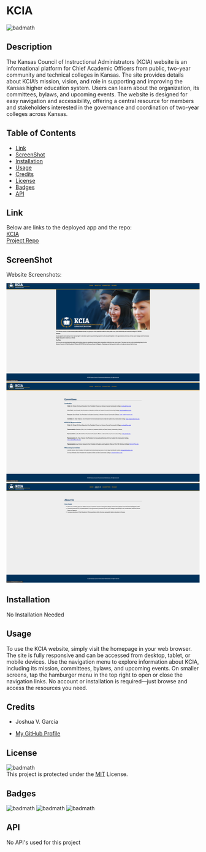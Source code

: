 # KCIA

<!-- Add license badge below -->

![badmath](https://img.shields.io/badge/License-MIT-yellow)<br>

## Description

The Kansas Council of Instructional Administrators (KCIA) website is an informational platform for Chief Academic Officers from public, two-year community and technical colleges in Kansas. The site provides details about KCIA’s mission, vision, and role in supporting and improving the Kansas higher education system. Users can learn about the organization, its committees, bylaws, and upcoming events. The website is designed for easy navigation and accessibility, offering a central resource for members and stakeholders interested in the governance and coordination of two-year colleges across Kansas.

## Table of Contents

- [Link](#link)
- [ScreenShot](#screenshot)
- [Installation](#installation)
- [Usage](#usage)
- [Credits](#credits)
- [License](#license)
- [Badges](#badges)
- [API](#api)

## Link

Below are links to the deployed app and the repo:<br>
[KCIA](https://kcia.gcccks.edu/)<br>
[Project Repo](https://github.com/garciajv86/KCIA)

## ScreenShot

Website Screenshots:
<br>

![Home_Page_Screenshot](./assets/images/Screenshots/homepage.png)
![Committees_Page_Screenshot](./assets/images/Screenshots/committees.png)
![AboutUs_Page_Screenshot](./assets/images/Screenshots/aboutus.png)

## Installation

No Installation Needed

## Usage

To use the KCIA website, simply visit the homepage in your web browser. The site is fully responsive and can be accessed from desktop, tablet, or mobile devices. Use the navigation menu to explore information about KCIA, including its mission, committees, bylaws, and upcoming events. On smaller screens, tap the hamburger menu in the top right to open or close the navigation links. No account or installation is required—just browse and access the resources you need.

## Credits

- Joshua V. Garcia

- [My GitHub Profile](https://github.com/garciajv86)

## License

![badmath](https://img.shields.io/badge/License-MIT-yellow)<br>
This project is protected under the [MIT](https://choosealicense.com/licenses/mit/) License.

## Badges

![badmath](https://img.shields.io/badge/-HTML5-orange)
![badmath](https://img.shields.io/badge/-CSS3-blue)
![badmath](https://img.shields.io/badge/-JavaScript-yellow)

## API

No API's used for this project
